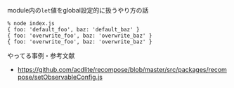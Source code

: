 module内の`let`値をglobal設定的に扱うやり方の話

```
% node index.js                                                            
{ foo: 'default_foo', baz: 'default_baz' }
{ foo: 'overwrite_foo', baz: 'overwrite_baz' }
{ foo: 'overwrite_foo', baz: 'overwrite_baz' }
```

やってる事例・参考文献
- https://github.com/acdlite/recompose/blob/master/src/packages/recompose/setObservableConfig.js
